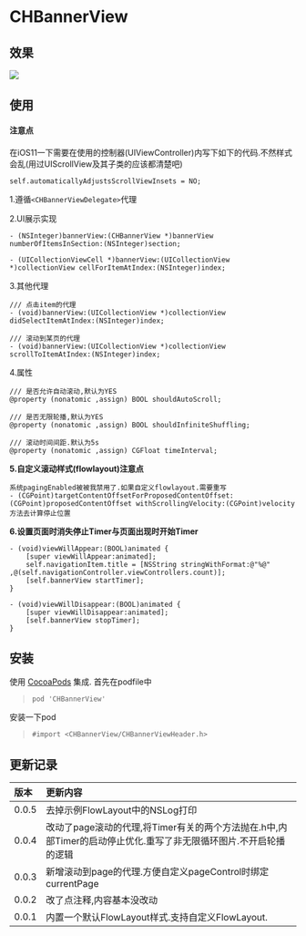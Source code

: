 # CHBannerView

## 效果

![](https://github.com/MeteoriteMan/Assets/blob/master/gif/CHBannerView-Demo-iPhone%208.gif?raw=true)

## 使用

#### 注意点

在iOS11一下需要在使用的控制器(UIViewController)内写下如下的代码.不然样式会乱(用过UIScrollView及其子类的应该都清楚吧)
```
self.automaticallyAdjustsScrollViewInsets = NO;
```

1.遵循`<CHBannerViewDelegate>`代理

2.UI展示实现

```
- (NSInteger)bannerView:(CHBannerView *)bannerView numberOfItemsInSection:(NSInteger)section;

- (UICollectionViewCell *)bannerView:(UICollectionView *)collectionView cellForItemAtIndex:(NSInteger)index;
```

3.其他代理

```
/// 点击item的代理
- (void)bannerView:(UICollectionView *)collectionView didSelectItemAtIndex:(NSInteger)index;

/// 滚动到某页的代理
- (void)bannerView:(UICollectionView *)collectionView scrollToItemAtIndex:(NSInteger)index;
```

4.属性

```
/// 是否允许自动滚动,默认为YES
@property (nonatomic ,assign) BOOL shouldAutoScroll;

/// 是否无限轮播,默认为YES
@property (nonatomic ,assign) BOOL shouldInfiniteShuffling;

/// 滚动时间间距.默认为5s
@property (nonatomic ,assign) CGFloat timeInterval;

```

**5.自定义滚动样式(flowlayout)注意点**

```
系统pagingEnabled被被我禁用了.如果自定义flowlayout.需要重写
- (CGPoint)targetContentOffsetForProposedContentOffset:(CGPoint)proposedContentOffset withScrollingVelocity:(CGPoint)velocity
方法去计算停止位置
```

**6.设置页面时消失停止Timer与页面出现时开始Timer**

```
- (void)viewWillAppear:(BOOL)animated {
    [super viewWillAppear:animated];
    self.navigationItem.title = [NSString stringWithFormat:@"%@" ,@(self.navigationController.viewControllers.count)];
    [self.bannerView startTimer];
}

- (void)viewWillDisappear:(BOOL)animated {
    [super viewWillDisappear:animated];
    [self.bannerView stopTimer];
}
```


## 安装

使用 [CocoaPods](http://www.cocoapods.com/) 集成.
首先在podfile中
>`pod 'CHBannerView'`

安装一下pod

>`#import <CHBannerView/CHBannerViewHeader.h>`

## 更新记录

|版本|更新内容|
|:--|:--|
|0.0.5|去掉示例FlowLayout中的NSLog打印|
|0.0.4|改动了page滚动的代理,将Timer有关的两个方法抛在.h中,内部Timer的启动停止优化.重写了非无限循环图片.不开启轮播的逻辑|
|0.0.3|新增滚动到page的代理.方便自定义pageControl时绑定currentPage|
|0.0.2|改了点注释,内容基本没改动|
|0.0.1|内置一个默认FlowLayout样式.支持自定义FlowLayout.|
